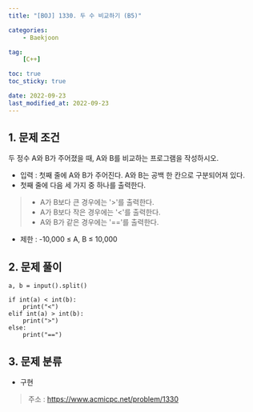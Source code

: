 ```yaml
---
title: "[BOJ] 1330. 두 수 비교하기 (B5)"

categories:
    - Baekjoon

tag:
    [C++]

toc: true
toc_sticky: true

date: 2022-09-23
last_modified_at: 2022-09-23
---
```

## 1. 문제 조건
두 정수 A와 B가 주어졌을 때, A와 B를 비교하는 프로그램을 작성하시오.

- 입력 : 첫째 줄에 A와 B가 주어진다. A와 B는 공백 한 칸으로 구분되어져 있다.
- 첫째 줄에 다음 세 가지 중 하나를 출력한다.
> - A가 B보다 큰 경우에는 '>'를 출력한다.
> - A가 B보다 작은 경우에는 '<'를 출력한다.
> - A와 B가 같은 경우에는 '=='를 출력한다.
- 제한 : -10,000 ≤ A, B ≤ 10,000

## 2. 문제 풀이

```
a, b = input().split()

if int(a) < int(b):
    print("<")
elif int(a) > int(b):
    print(">")
else:
    print("==")
```

## 3. 문제 분류
- 구현

> 주소 : <a href="https://www.acmicpc.net/problem/1330">https://www.acmicpc.net/problem/1330</a>
